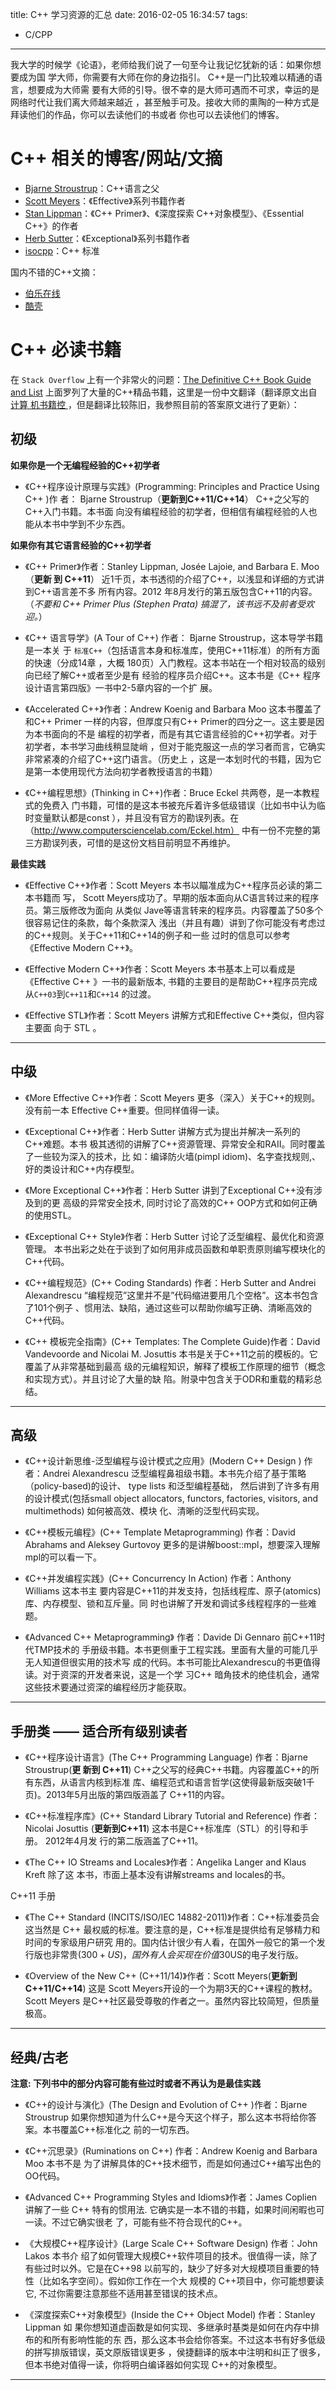 title: C++ 学习资源的汇总
date: 2016-02-05 16:34:57
tags:
 - C/CPP
---

我大学的时候学《论语》，老师给我们说了一句至今让我记忆犹新的话：如果你想要成为国
学大师，你需要有大师在你的身边指引。 C++是一门比较难以精通的语言，想要成为大师需
要有大师的引导。很不幸的是大师可遇而不可求，幸运的是网络时代让我们离大师越来越近
，甚至触手可及。接收大师的熏陶的一种方式是拜读他们的作品，你可以去读他们的书或者
你也可以去读他们的博客。

<!--more-->

# C++ 相关的博客/网站/文摘

- [Bjarne Stroustrup](http://www.stroustrup.com/)：C++语言之父
- [Scott Meyers](http://www.aristeia.com/)：《Effective》系列书籍作者
- [Stan Lippman](http://blogs.msdn.com/b/slippman/)：《C++ Primer》、《深度探索
  C++对象模型》、《Essential C++》的作者
- [Herb Sutter](http://www.gotw.ca/)：《Exceptional》系列书籍作者
- [isocpp](https://isocpp.org/)：C++ 标准

国内不错的C++文摘：

- [伯乐在线](http://blog.jobbole.com/category/c-cpp/)
- [酷壳](http://coolshell.cn/category/proglanguage/cplusplus)

# C++ 必读书籍

在 `Stack Overflow` 上有一个非常火的问题：[The Definitive C++ Book Guide and
List][enaddr] 上面罗列了大量的C++精品书籍，这里是一份中文翻译（翻译原文出自[计算
机书籍控 ][chaddr]，但是翻译比较陈旧，我参照目前的答案原文进行了更新）：

 [enaddr]: http://stackoverflow.com/questions/388242/the-definitive-c-book-guide-and-list
 [chaddr]: http://bestcbooks.com/recommended-cpp-books/

## 初级

**如果你是一个无编程经验的C++初学者**

- 《C++程序设计原理与实践》(Programming: Principles and Practice Using C++ )作
  者： Bjarne Stroustrup（**更新到C++11/C++14**） C++之父写的C++入门书籍。本书面
  向没有编程经验的初学者，但相信有编程经验的人也能从本书中学到不少东西。

**如果你有其它语言经验的C++初学者**

- 《C++ Primer》作者：Stanley Lippman, Josée Lajoie, and Barbara E. Moo （**更新
  到 C++11**） 近1千页，本书透彻的介绍了C++，以浅显和详细的方式讲到C++语言差不多
  所有内容。2012 年8月发行的第五版包含C++11的内容。（*不要和 C++ Primer Plus
  (Stephen Prata) 搞混了，该书远不及前者受欢迎。*）

- 《C++ 语言导学》(A Tour of C++) 作者： Bjarne Stroustrup，这本导学书籍是一本关
  于 `标准C++`（包括语言本身和标准库，使用C++11标准）的所有方面的快速（分成14章
  ，大概 180页）入门教程。这本书站在一个相对较高的级别向已经了解C++或者至少是有
  经验的程序员介绍C++。这本书是《C++ 程序设计语言第四版》一书中2-5章内容的一个扩
  展。

- 《Accelerated C++》作者：Andrew Koenig and Barbara Moo 这本书覆盖了和C++
  Primer 一样的内容，但厚度只有C++ Primer的四分之一。这主要是因为本书面向的不是
  编程的初学者，而是有其它语言经验的C++初学者。对于初学者，本书学习曲线稍显陡峭
  ，但对于能克服这一点的学习者而言，它确实非常紧凑的介绍了C++这门语言。（历史上
  ，这是一本划时代的书籍，因为它是第一本使用现代方法向初学者教授语言的书籍）

- 《C++编程思想》(Thinking in C++)作者：Bruce Eckel 共两卷，是一本教程式的免费入
  门书籍，可惜的是这本书被充斥着许多低级错误（比如书中认为临时变量默认都是const
  ），并且没有官方的勘误列表。在 （http://www.computersciencelab.com/Eckel.htm）
  中有一份不完整的第三方勘误列表，可惜的是这份文档目前明显不再维护。

**最佳实践**

- 《Effective C++》作者：Scott Meyers 本书以瞄准成为C++程序员必读的第二本书籍而
  写， Scott Meyers成功了。早期的版本面向从C语言转过来的程序员。第三版修改为面向
  从类似 Jave等语言转来的程序员。内容覆盖了50多个很容易记住的条款，每个条款深入
  浅出（并且有趣）讲到了你可能没有考虑过的C++规则。关于C++11和C++14的例子和一些
  过时的信息可以参考《Effective Modern C++》。

- 《Effective Modern C++》作者：Scott Meyers 本书基本上可以看成是《Effective C++
  》一书的最新版本, 书籍的主要目的是帮助C++程序员完成从`C++03`到`C++11`和`C++14`
  的过渡。

- 《Effective STL》作者：Scott Meyers 讲解方式和Effective C++类似，但内容主要面
  向于 STL 。

* * * *

## 中级

- 《More Effective C++》作者：Scott Meyers 更多（深入）关于C++的规则。没有前一本
  Effective C++重要。但同样值得一读。

- 《Exceptional C++》作者：Herb Sutter 讲解方式为提出并解决一系列的C++难题。本书
  极其透彻的讲解了C++资源管理、异常安全和RAII。同时覆盖了一些较为深入的技术，比
  如：编译防火墙(pimpl idiom)、名字查找规则,、好的类设计和C++内存模型。

- 《More Exceptional C++》作者：Herb Sutter 讲到了Exceptional C++没有涉及到的更
  高级的异常安全技术, 同时讨论了高效的C++ OOP方式和如何正确的使用STL。

- 《Exceptional C++ Style》作者：Herb Sutter 讨论了泛型编程、最优化和资源管理。
  本书出彩之处在于谈到了如何用非成员函数和单职责原则编写模块化的C++代码。

- 《C++编程规范》(C++ Coding Standards) 作者：Herb Sutter and Andrei
  Alexandrescu “编程规范”这里并不是”代码缩进要用几个空格”。这本书包含了101个例子
  、惯用法、缺陷，通过这些可以帮助你编写正确、清晰高效的C++代码。

- 《C++ 模板完全指南》(C++ Templates: The Complete Guide)作者：David Vandevoorde
  and Nicolai M. Josuttis 本书是关于C++11之前的模板的。它覆盖了从非常基础到最高
  级的元编程知识，解释了模板工作原理的细节（概念和实现方式）。并且讨论了大量的缺
  陷。附录中包含关于ODR和重载的精彩总结。

* * * *

## 高级

- 《C++设计新思维-泛型编程与设计模式之应用》(Modern C++ Design ) 作者：Andrei
  Alexandrescu 泛型编程鼻祖级书籍。本书先介绍了基于策略（policy-based)的设计、
  type lists 和泛型编程基础， 然后讲到了许多有用的设计模式(包括small object
  allocators, functors, factories, visitors, and multimethods) 如何被高效、模块
  化、清晰的泛型代码实现。

- 《C++模板元编程》(C++ Template Metaprogramming) 作者：David Abrahams and
  Aleksey Gurtovoy 更多的是讲解boost::mpl，想要深入理解mpl的可以看一下。

- 《C++并发编程实践》(C++ Concurrency In Action) 作者：Anthony Williams 这本书主
  要内容是C++11的并发支持，包括线程库、原子(atomics)库、内存模型、锁和互斥量。同
  时也讲解了开发和调试多线程程序的一些难题。

- 《Advanced C++ Metaprogramming》 作者：Davide Di Gennaro 前C++11时代TMP技术的
  手册级书籍。本书更侧重于工程实践。里面有大量的可能几乎无人知道但很实用的技术写
  成的代码。本书可能比Alexandrescu的书更值得读。对于资深的开发者来说，这是一个学
  习C++ 暗角技术的绝佳机会，通常这些技术要通过资深的编程经历才能获取。

* * * *

## 手册类 —— 适合所有级别读者

- 《C++程序设计语言》(The C++ Programming Language) 作者：Bjarne Stroustrup(**更
  新到 C++11**) C++之父写的经典C++书籍。内容覆盖C++的所有东西，从语言内核到标准
  库、编程范式和语言哲学(这使得最新版突破1千页)。2013年5月出版的第四版涵盖了
  C++11的内容。

- 《C++标准程序库》(C++ Standard Library Tutorial and Reference) 作者：Nicolai
  Josuttis (**更新到C++11**) 这本书是C++标准库（STL）的引导和手册。 2012年4月发
  行的第二版涵盖了C++11。

- 《The C++ IO Streams and Locales》作者：Angelika Langer and Klaus Kreft 除了这
  本书，市面上基本没有讲解streams and locales的书。

C++11 手册

- 《The C++ Standard (INCITS/ISO/IEC 14882-2011)》作者：C++标准委员会 这当然是
  C++ 最权威的标准。要注意的是，C++标准是提供给有足够精力和时间的专家级用户研究
  用的。国内估计很少有人看，在国外一般它的第一个发行版也非常贵($300+ US)，国外有
  人会买现在价值$30US的电子发行版。

- 《Overview of the New C++ (C++11/14)》作者：Scott Meyers(**更新到
  C++11/C++14**) 这是 Scott Meyers开设的一个为期3天的C++课程的教材。Scott Meyers
  是C++社区最受尊敬的作者之一。虽然内容比较简短，但质量极高。

* * * *

## 经典/古老

**注意: 下列书中的部分内容可能有些过时或者不再认为是最佳实践**

- 《C++的设计与演化》(The Design and Evolution of C++ )作者：Bjarne Stroustrup
  如果你想知道为什么C++是今天这个样子，那么这本书将给你答案。本书覆盖C++标准化之
  前的一切东西。

- 《C++沉思录》(Ruminations on C++) 作者：Andrew Koenig and Barbara Moo 本书不是
  为了讲解具体的C++技术细节，而是如何通过C++编写出色的OO代码。

- 《Advanced C++ Programming Styles and Idioms》作者：James Coplien 讲解了一些
  C++ 特有的惯用法. 它确实是一本不错的书籍，如果时间闲暇也可一读。不过它确实很老
  了，可能有些不符合现代的C++。

- 《大规模C++程序设计》(Large Scale C++ Software Design) 作者：John Lakos 本书介
  绍了如何管理大规模C++软件项目的技术。很值得一读，除了有些过时以外。它是在C++98
  以前写的，缺少了好多对大规模项目重要的特性（比如名字空间）。假如你工作在一个大
  规模的 C++项目中，你可能想要读它, 不过你需要注意那些不适用甚至错误的技术点。

- 《深度探索C++对象模型》(Inside the C++ Object Model) 作者：Stanley Lippman 如
  果你想知道虚函数是如何实现、多继承时基类是如何在内存中排布的和所有影响性能的东
  西，那么这本书会给你答案。不过这本书有好多低级的拼写排版错误，英文原版错误更多
  ，侯捷翻译的版本中注明和纠正了很多，但本书绝对值得一读，你将明白编译器如何实现
  C++的对象模型。

* * * *
